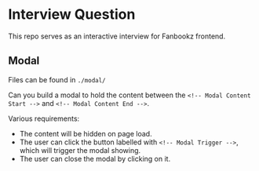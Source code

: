 # Interview Question

This repo serves as an interactive interview for Fanbookz frontend.

## Modal
Files can be found in `./modal/`

Can you build a modal to hold the content between the `<!-- Modal Content Start -->` and `<!-- Modal Content End -->`.

Various requirements:
- The content will be hidden on page load.
- The user can click the button labelled with `<!-- Modal Trigger -->`, which will trigger the modal showing.
- The user can close the modal by clicking on it.
